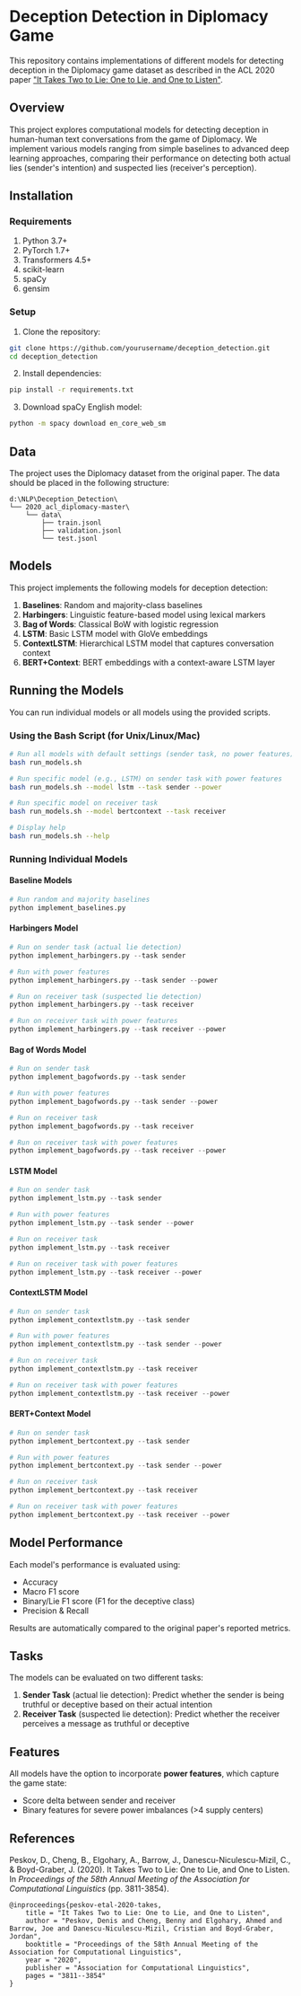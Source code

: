 # Deception Detection in Diplomacy Game

This repository contains implementations of different models for detecting deception in the Diplomacy game dataset as described in the ACL 2020 paper ["It Takes Two to Lie: One to Lie, and One to Listen"](https://www.aclweb.org/anthology/2020.acl-main.353/).

## Overview

This project explores computational models for detecting deception in human-human text conversations from the game of Diplomacy. We implement various models ranging from simple baselines to advanced deep learning approaches, comparing their performance on detecting both actual lies (sender's intention) and suspected lies (receiver's perception).

## Installation

### Requirements

1. Python 3.7+
2. PyTorch 1.7+
3. Transformers 4.5+
4. scikit-learn
5. spaCy
6. gensim

### Setup

1. Clone the repository:
```bash
git clone https://github.com/yourusername/deception_detection.git
cd deception_detection
```

2. Install dependencies:
```bash
pip install -r requirements.txt
```

3. Download spaCy English model:
```bash
python -m spacy download en_core_web_sm
```

## Data

The project uses the Diplomacy dataset from the original paper. The data should be placed in the following structure:
```
d:\NLP\Deception_Detection\
└── 2020_acl_diplomacy-master\
    └── data\
        ├── train.jsonl
        ├── validation.jsonl
        └── test.jsonl
```

## Models

This project implements the following models for deception detection:

1. **Baselines**: Random and majority-class baselines
2. **Harbingers**: Linguistic feature-based model using lexical markers
3. **Bag of Words**: Classical BoW with logistic regression
4. **LSTM**: Basic LSTM model with GloVe embeddings
5. **ContextLSTM**: Hierarchical LSTM model that captures conversation context
6. **BERT+Context**: BERT embeddings with a context-aware LSTM layer

## Running the Models

You can run individual models or all models using the provided scripts.

### Using the Bash Script (for Unix/Linux/Mac)

```bash
# Run all models with default settings (sender task, no power features)
bash run_models.sh

# Run specific model (e.g., LSTM) on sender task with power features
bash run_models.sh --model lstm --task sender --power

# Run specific model on receiver task
bash run_models.sh --model bertcontext --task receiver 

# Display help
bash run_models.sh --help
```

### Running Individual Models

#### Baseline Models

```python
# Run random and majority baselines
python implement_baselines.py
```

#### Harbingers Model 

```python
# Run on sender task (actual lie detection)
python implement_harbingers.py --task sender

# Run with power features
python implement_harbingers.py --task sender --power

# Run on receiver task (suspected lie detection)
python implement_harbingers.py --task receiver

# Run on receiver task with power features
python implement_harbingers.py --task receiver --power
```

#### Bag of Words Model

```python
# Run on sender task
python implement_bagofwords.py --task sender

# Run with power features
python implement_bagofwords.py --task sender --power

# Run on receiver task
python implement_bagofwords.py --task receiver

# Run on receiver task with power features
python implement_bagofwords.py --task receiver --power
```

#### LSTM Model

```python
# Run on sender task
python implement_lstm.py --task sender

# Run with power features
python implement_lstm.py --task sender --power

# Run on receiver task
python implement_lstm.py --task receiver

# Run on receiver task with power features
python implement_lstm.py --task receiver --power
```

#### ContextLSTM Model

```python
# Run on sender task
python implement_contextlstm.py --task sender

# Run with power features
python implement_contextlstm.py --task sender --power

# Run on receiver task
python implement_contextlstm.py --task receiver

# Run on receiver task with power features
python implement_contextlstm.py --task receiver --power
```

#### BERT+Context Model

```python
# Run on sender task
python implement_bertcontext.py --task sender

# Run with power features
python implement_bertcontext.py --task sender --power

# Run on receiver task
python implement_bertcontext.py --task receiver

# Run on receiver task with power features
python implement_bertcontext.py --task receiver --power
```

## Model Performance

Each model's performance is evaluated using:
- Accuracy
- Macro F1 score
- Binary/Lie F1 score (F1 for the deceptive class)
- Precision & Recall

Results are automatically compared to the original paper's reported metrics.

## Tasks

The models can be evaluated on two different tasks:

1. **Sender Task** (actual lie detection): Predict whether the sender is being truthful or deceptive based on their actual intention
2. **Receiver Task** (suspected lie detection): Predict whether the receiver perceives a message as truthful or deceptive

## Features

All models have the option to incorporate **power features**, which capture the game state:
- Score delta between sender and receiver
- Binary features for severe power imbalances (>4 supply centers)

## References

Peskov, D., Cheng, B., Elgohary, A., Barrow, J., Danescu-Niculescu-Mizil, C., & Boyd-Graber, J. (2020). It Takes Two to Lie: One to Lie, and One to Listen. In *Proceedings of the 58th Annual Meeting of the Association for Computational Linguistics* (pp. 3811-3854).

```
@inproceedings{peskov-etal-2020-takes,
    title = "It Takes Two to Lie: One to Lie, and One to Listen",
    author = "Peskov, Denis and Cheng, Benny and Elgohary, Ahmed and Barrow, Joe and Danescu-Niculescu-Mizil, Cristian and Boyd-Graber, Jordan",
    booktitle = "Proceedings of the 58th Annual Meeting of the Association for Computational Linguistics",
    year = "2020",
    publisher = "Association for Computational Linguistics",
    pages = "3811--3854"
}